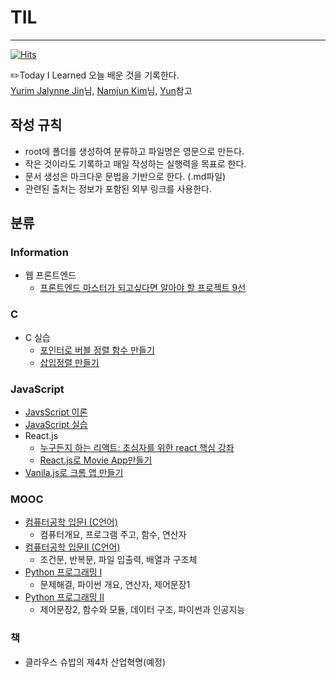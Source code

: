 # TIL
***
[![Hits](https://hits.seeyoufarm.com/api/count/incr/badge.svg?url=https://github.com/jdaun/TIL)](https://hits.seeyoufarm.com/)


:pencil2:Today I Learned 오늘 배운 것을 기록한다.  
[Yurim Jalynne Jin](https://github.com/milooy)님, [Namjun Kim](https://github.com/namjunemy)님, [Yun](https://github.com/cheese10yun)참고  



## 작성 규칙
* root에 폴더를 생성하여 분류하고 파일명은 영문으로 만든다.
* 작은 것이라도 기록하고 매일 작성하는 실행력을 목표로 한다.
* 문서 생성은 마크다운 문법을 기반으로 한다. (.md파일)
* 관련된 출처는 정보가 포함된 외부 링크를 사용한다.



## 분류
### Information
* 웹 프론트엔드 
  * [프론트엔드 마스터가 되고싶다면 알아야 할 프로젝트 9선](https://github.com/jdaun/TIL/blob/master/Information/Web-front-end/9projectsforMaster.md)

### C
* C 실습
  * [포인터로 버블 정렬 함수 만들기](https://github.com/jdaun/TIL/blob/master/C/c_ex/bubblesort.md)
  * [삽입정렬 만들기](https://github.com/jdaun/TIL/blob/master/C/c_ex/insertsort.md)
  
### JavaScript
* [JavsScript 이론](https://github.com/jdaun/TIL/blob/master/JavaScript/concept.md)
* [JavaScript 실습](https://github.com/jdaun/TIL/blob/master/JavaScript/jsExample.md)
* React.js
  * [누구든지 하는 리액트: 초심자를 위한 react 핵심 강좌](https://github.com/dovvn/TIL/tree/master/React.js)
  * [React.js로 Movie App만들기](https://github.com/dovvn/TIL/blob/master/React.js/first-webservice.md)
* [Vanila.js로 크롬 앱 만들기]()
### MOOC
* [컴퓨터공학 입문I (C언어)](https://github.com/jdaun/TIL/blob/master/MOOC/CS_part1.md)
  * 컴퓨터개요, 프로그램 주고, 함수, 연산자
* [컴퓨터공학 입문II (C언어)](https://github.com/jdaun/TIL/blob/master/MOOC/CS_part2.md)
  * 조건문, 반복문, 파일 입출력, 배열과 구조체
* [Python 프로그래밍 I](https://github.com/jdaun/TIL/blob/master/MOOC/Python_part1.md)
  * 문제해결, 파이썬 개요, 연산자, 제어문장1
* [Python 프로그래밍 II](https://github.com/jdaun/TIL/blob/master/MOOC/Python_part2.md)
  * 제어문장2, 함수와 모듈, 데이터 구조, 파이썬과 인공지능
### 책
* 클라우스 슈밥의 제4차 산업혁명(예정)
